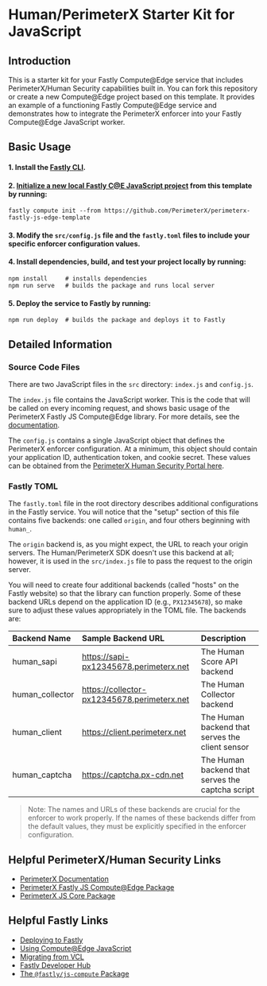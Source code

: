 # Human/PerimeterX Starter Kit for JavaScript

## Introduction

This is a starter kit for your Fastly Compute@Edge service that includes PerimeterX/Human Security capabilities built in.
You can fork this repository or create a new Compute@Edge project based on this template. It provides an example of a
functioning Fastly Compute@Edge service and demonstrates how to integrate the PerimeterX enforcer into your Fastly 
Compute@Edge JavaScript worker.

## Basic Usage

#### 1. Install the [Fastly CLI](https://developer.fastly.com/learning/tools/cli).

#### 2. [Initialize a new local Fastly C@E JavaScript project](https://developer.fastly.com/reference/cli/compute/init/) from this template by running:

```shell
fastly compute init --from https://github.com/PerimeterX/perimeterx-fastly-js-edge-template
```

#### 3. Modify the `src/config.js` file and the `fastly.toml` files to include your specific enforcer configuration values.

#### 4. Install dependencies, build, and test your project locally by running:

```shell
npm install     # installs dependencies
npm run serve   # builds the package and runs local server
```

#### 5. Deploy the service to Fastly by running:

```shell
npm run deploy  # builds the package and deploys it to Fastly
```

## Detailed Information

### Source Code Files

There are two JavaScript files in the `src` directory: `index.js` and `config.js`.

The `index.js` file contains the JavaScript worker. This is the code that will be called on every incoming request,
and shows basic usage of the PerimeterX Fastly JS Compute@Edge library. For more details, see the 
[documentation](https://www.npmjs.com/package/perimeterx-fastly-js-edge).

The `config.js` contains a single JavaScript object that defines the PerimeterX enforcer configuration. At a minimum, this
object should contain your application ID, authentication token, and cookie secret. These values can be obtained from
the [PerimeterX Human Security Portal here](https://console.perimeterx.com/).

### Fastly TOML

The `fastly.toml` file in the root directory describes additional configurations in the Fastly service. You will notice that
the "setup" section of this file contains five backends: one called `origin`, and four others beginning with `human_`.

The `origin` backend is, as you might expect, the URL to reach your origin servers. The Human/PerimeterX SDK doesn't use
this backend at all; however, it is used in the `src/index.js` file to pass the request to the origin server.

You will need to create four additional backends (called "hosts" on the Fastly website) so that the library can function
properly. Some of these backend URLs depend on the application ID (e.g., `PX12345678`), so make sure to adjust these values
appropriately in the TOML file. The backends are:

| Backend Name      | Sample Backend URL                         | Description                  |
|:---               |:---                                        |:---                          |
| human_sapi        | https://sapi-px12345678.perimeterx.net     | The Human Score API backend  |
| human_collector   | https://collector-px12345678.perimeterx.net| The Human Collector backend  |
| human_client      | https://client.perimeterx.net              | The Human backend that serves the client sensor |
| human_captcha     | https://captcha.px-cdn.net                 | The Human backend that serves the captcha script |

> Note: The names and URLs of these backends are crucial for the enforcer to work properly. If the names of these backends
> differ from the default values, they must be explicitly specified in the enforcer configuration.

## Helpful PerimeterX/Human Security Links

* [PerimeterX Documentation](https://docs.perimeterx.com/pxconsole/docs)
* [PerimeterX Fastly JS Compute@Edge Package](https://www.npmjs.com/package/perimeterx-fastly-js-edge)
* [PerimeterX JS Core Package](https://www.npmjs.com/package/perimeterx-js-core)

## Helpful Fastly Links

* [Deploying to Fastly](https://deploy.edgecompute.app/deploy)
* [Using Compute@Edge JavaScript](https://developer.fastly.com/learning/compute/javascript/)
* [Migrating from VCL](https://developer.fastly.com/learning/compute/migrate/)
* [Fastly Developer Hub](https://developer.fastly.com/solutions/starters)
* [The `@fastly/js-compute` Package](https://www.npmjs.com/package/@fastly/js-compute)

